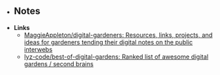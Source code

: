 - **Notes**
	- 
- **Links**
	- [MaggieAppleton/digital-gardeners: Resources, links, projects, and ideas for gardeners tending their digital notes on the public interwebs](https://github.com/MaggieAppleton/digital-gardeners)
	- [lyz-code/best-of-digital-gardens: Ranked list of awesome digital gardens / second brains](https://github.com/lyz-code/best-of-digital-gardens)